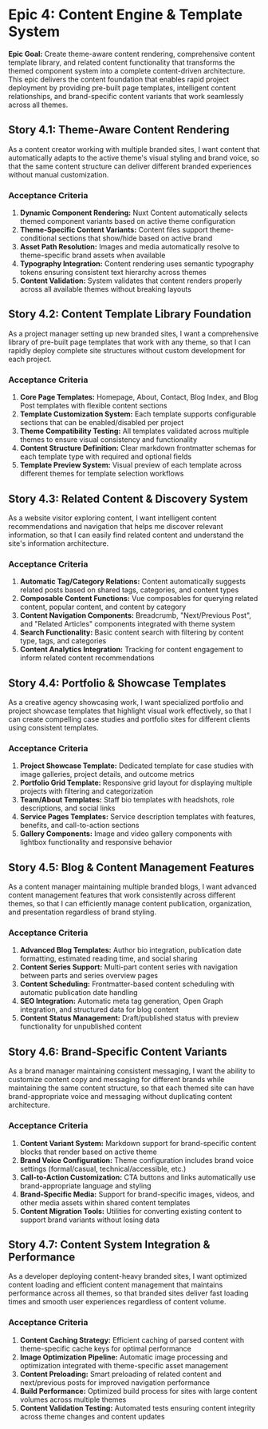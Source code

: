# Epic 4: Content Engine & Template System

**Epic Goal:** Create theme-aware content rendering, comprehensive content template library, and related content functionality that transforms the themed component system into a complete content-driven architecture. This epic delivers the content foundation that enables rapid project deployment by providing pre-built page templates, intelligent content relationships, and brand-specific content variants that work seamlessly across all themes.

## Story 4.1: Theme-Aware Content Rendering

As a content creator working with multiple branded sites,
I want content that automatically adapts to the active theme's visual styling and brand voice,
so that the same content structure can deliver different branded experiences without manual customization.

### Acceptance Criteria
1. **Dynamic Component Rendering:** Nuxt Content automatically selects themed component variants based on active theme configuration
2. **Theme-Specific Content Variants:** Content files support theme-conditional sections that show/hide based on active brand
3. **Asset Path Resolution:** Images and media automatically resolve to theme-specific brand assets when available
4. **Typography Integration:** Content rendering uses semantic typography tokens ensuring consistent text hierarchy across themes
5. **Content Validation:** System validates that content renders properly across all available themes without breaking layouts

## Story 4.2: Content Template Library Foundation

As a project manager setting up new branded sites,
I want a comprehensive library of pre-built page templates that work with any theme,
so that I can rapidly deploy complete site structures without custom development for each project.

### Acceptance Criteria
1. **Core Page Templates:** Homepage, About, Contact, Blog Index, and Blog Post templates with flexible content sections
2. **Template Customization System:** Each template supports configurable sections that can be enabled/disabled per project
3. **Theme Compatibility Testing:** All templates validated across multiple themes to ensure visual consistency and functionality
4. **Content Structure Definition:** Clear markdown frontmatter schemas for each template type with required and optional fields
5. **Template Preview System:** Visual preview of each template across different themes for template selection workflows

## Story 4.3: Related Content & Discovery System

As a website visitor exploring content,
I want intelligent content recommendations and navigation that helps me discover relevant information,
so that I can easily find related content and understand the site's information architecture.

### Acceptance Criteria
1. **Automatic Tag/Category Relations:** Content automatically suggests related posts based on shared tags, categories, and content types
2. **Composable Content Functions:** Vue composables for querying related content, popular content, and content by category
3. **Content Navigation Components:** Breadcrumb, "Next/Previous Post", and "Related Articles" components integrated with theme system
4. **Search Functionality:** Basic content search with filtering by content type, tags, and categories
5. **Content Analytics Integration:** Tracking for content engagement to inform related content recommendations

## Story 4.4: Portfolio & Showcase Templates

As a creative agency showcasing work,
I want specialized portfolio and project showcase templates that highlight visual work effectively,
so that I can create compelling case studies and portfolio sites for different clients using consistent templates.

### Acceptance Criteria
1. **Project Showcase Template:** Dedicated template for case studies with image galleries, project details, and outcome metrics
2. **Portfolio Grid Template:** Responsive grid layout for displaying multiple projects with filtering and categorization
3. **Team/About Templates:** Staff bio templates with headshots, role descriptions, and social links
4. **Service Pages Templates:** Service description templates with features, benefits, and call-to-action sections
5. **Gallery Components:** Image and video gallery components with lightbox functionality and responsive behavior

## Story 4.5: Blog & Content Management Features

As a content manager maintaining multiple branded blogs,
I want advanced content management features that work consistently across different themes,
so that I can efficiently manage content publication, organization, and presentation regardless of brand styling.

### Acceptance Criteria
1. **Advanced Blog Templates:** Author bio integration, publication date formatting, estimated reading time, and social sharing
2. **Content Series Support:** Multi-part content series with navigation between parts and series overview pages
3. **Content Scheduling:** Frontmatter-based content scheduling with automatic publication date handling
4. **SEO Integration:** Automatic meta tag generation, Open Graph integration, and structured data for blog content
5. **Content Status Management:** Draft/published status with preview functionality for unpublished content

## Story 4.6: Brand-Specific Content Variants

As a brand manager maintaining consistent messaging,
I want the ability to customize content copy and messaging for different brands while maintaining the same content structure,
so that each themed site can have brand-appropriate voice and messaging without duplicating content architecture.

### Acceptance Criteria
1. **Content Variant System:** Markdown support for brand-specific content blocks that render based on active theme
2. **Brand Voice Configuration:** Theme configuration includes brand voice settings (formal/casual, technical/accessible, etc.)
3. **Call-to-Action Customization:** CTA buttons and links automatically use brand-appropriate language and styling
4. **Brand-Specific Media:** Support for brand-specific images, videos, and other media assets within shared content templates
5. **Content Migration Tools:** Utilities for converting existing content to support brand variants without losing data

## Story 4.7: Content System Integration & Performance

As a developer deploying content-heavy branded sites,
I want optimized content loading and efficient content management that maintains performance across all themes,
so that branded sites deliver fast loading times and smooth user experiences regardless of content volume.

### Acceptance Criteria
1. **Content Caching Strategy:** Efficient caching of parsed content with theme-specific cache keys for optimal performance
2. **Image Optimization Pipeline:** Automatic image processing and optimization integrated with theme-specific asset management
3. **Content Preloading:** Smart preloading of related content and next/previous posts for improved navigation performance
4. **Build Performance:** Optimized build process for sites with large content volumes across multiple themes
5. **Content Validation Testing:** Automated tests ensuring content integrity across theme changes and content updates
